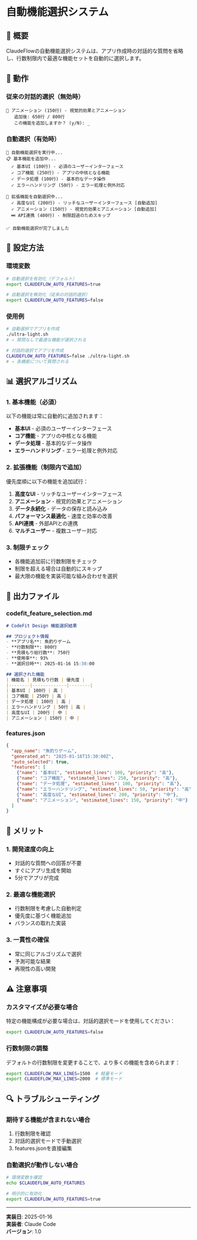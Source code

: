 # 自動機能選択システム

## 🎯 概要

ClaudeFlowの自動機能選択システムは、アプリ作成時の対話的な質問を省略し、行数制限内で最適な機能セットを自動的に選択します。

## 🚀 動作

### 従来の対話的選択（無効時）
```
💫 アニメーション (150行) - 視覚的効果とアニメーション
   追加後: 650行 / 800行
   この機能を追加しますか？ (y/N): _
```

### 自動選択（有効時）
```
🤖 自動機能選択を実行中...
📋 基本機能を追加中...
  ✓ 基本UI (100行) - 必須のユーザーインターフェース
  ✓ コア機能 (250行) - アプリの中核となる機能
  ✓ データ処理 (100行) - 基本的なデータ操作
  ✓ エラーハンドリング (50行) - エラー処理と例外対応

🚀 拡張機能を自動選択中...
  ✓ 高度なUI (200行) - リッチなユーザーインターフェース [自動追加]
  ✓ アニメーション (150行) - 視覚的効果とアニメーション [自動追加]
  ⏭️ API連携 (400行) - 制限超過のためスキップ

✅ 自動機能選択が完了しました
```

## 🔧 設定方法

### 環境変数
```bash
# 自動選択を有効化（デフォルト）
export CLAUDEFLOW_AUTO_FEATURES=true

# 自動選択を無効化（従来の対話的選択）
export CLAUDEFLOW_AUTO_FEATURES=false
```

### 使用例
```bash
# 自動選択でアプリを作成
./ultra-light.sh
# → 質問なしで最適な機能が選択される

# 対話的選択でアプリを作成
CLAUDEFLOW_AUTO_FEATURES=false ./ultra-light.sh
# → 各機能について質問される
```

## 📊 選択アルゴリズム

### 1. 基本機能（必須）
以下の機能は常に自動的に追加されます：
- **基本UI** - 必須のユーザーインターフェース
- **コア機能** - アプリの中核となる機能
- **データ処理** - 基本的なデータ操作
- **エラーハンドリング** - エラー処理と例外対応

### 2. 拡張機能（制限内で追加）
優先度順に以下の機能を追加試行：
1. **高度なUI** - リッチなユーザーインターフェース
2. **アニメーション** - 視覚的効果とアニメーション
3. **データ永続化** - データの保存と読み込み
4. **パフォーマンス最適化** - 速度と効率の改善
5. **API連携** - 外部APIとの連携
6. **マルチユーザー** - 複数ユーザー対応

### 3. 制限チェック
- 各機能追加前に行数制限をチェック
- 制限を超える場合は自動的にスキップ
- 最大限の機能を実装可能な組み合わせを選択

## 📁 出力ファイル

### codefit_feature_selection.md
```markdown
# CodeFit Design 機能選択結果

## プロジェクト情報
- **アプリ名**: 魚釣りゲーム
- **行数制限**: 800行
- **見積もり総行数**: 750行
- **使用率**: 93%
- **選択日時**: 2025-01-16 15:30:00

## 選択された機能
| 機能名 | 見積もり行数 | 優先度 |
|--------|-------------|--------|
| 基本UI | 100行 | 高 |
| コア機能 | 250行 | 高 |
| データ処理 | 100行 | 高 |
| エラーハンドリング | 50行 | 高 |
| 高度なUI | 200行 | 中 |
| アニメーション | 150行 | 中 |
```

### features.json
```json
{
  "app_name": "魚釣りゲーム",
  "generated_at": "2025-01-16T15:30:00Z",
  "auto_selected": true,
  "features": [
    {"name": "基本UI", "estimated_lines": 100, "priority": "高"},
    {"name": "コア機能", "estimated_lines": 250, "priority": "高"},
    {"name": "データ処理", "estimated_lines": 100, "priority": "高"},
    {"name": "エラーハンドリング", "estimated_lines": 50, "priority": "高"},
    {"name": "高度なUI", "estimated_lines": 200, "priority": "中"},
    {"name": "アニメーション", "estimated_lines": 150, "priority": "中"}
  ]
}
```

## 🎨 メリット

### 1. 開発速度の向上
- 対話的な質問への回答が不要
- すぐにアプリ生成を開始
- 5分でアプリが完成

### 2. 最適な機能選択
- 行数制限を考慮した自動判定
- 優先度に基づく機能追加
- バランスの取れた実装

### 3. 一貫性の確保
- 常に同じアルゴリズムで選択
- 予測可能な結果
- 再現性の高い開発

## ⚠️ 注意事項

### カスタマイズが必要な場合
特定の機能構成が必要な場合は、対話的選択モードを使用してください：
```bash
export CLAUDEFLOW_AUTO_FEATURES=false
```

### 行数制限の調整
デフォルトの行数制限を変更することで、より多くの機能を含められます：
```bash
export CLAUDEFLOW_MAX_LINES=1500  # 軽量モード
export CLAUDEFLOW_MAX_LINES=2000  # 標準モード
```

## 🔍 トラブルシューティング

### 期待する機能が含まれない場合
1. 行数制限を確認
2. 対話的選択モードで手動選択
3. features.jsonを直接編集

### 自動選択が動作しない場合
```bash
# 環境変数を確認
echo $CLAUDEFLOW_AUTO_FEATURES

# 明示的に有効化
export CLAUDEFLOW_AUTO_FEATURES=true
```

---

**実装日**: 2025-01-16  
**実装者**: Claude Code  
**バージョン**: 1.0